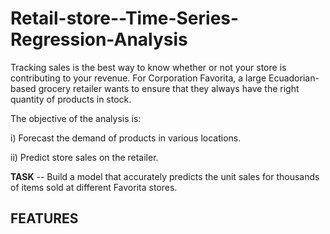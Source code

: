 # Retail-store--Time-Series-Regression-Analysis
Tracking sales is the best way to know whether or not your store is contributing to your revenue. For Corporation Favorita, a large Ecuadorian-based grocery retailer wants to ensure that they always have the right quantity of products in stock.

The objective of the analysis is:

i) Forecast the demand of products in various locations.

ii) Predict store sales on the retailer.

**TASK**
-- Build a model that accurately predicts the unit sales for thousands of items sold at different Favorita stores.

## FEATURES 


